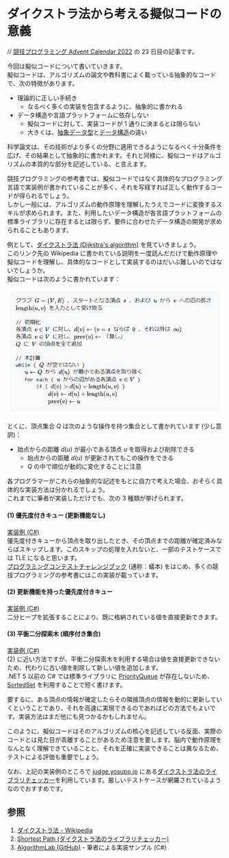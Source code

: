 # ダイクストラ法から考える擬似コードの意義
// [競技プログラミング Advent Calendar 2022](https://qiita.com/advent-calendar/2022/kyopro) の 23 日目の記事です。

今回は擬似コードについて書いていきます。  
擬似コードは、アルゴリズムの論文や教科書によく載っている抽象的なコードで、次の特徴があります。

- 理論的に正しい手続き
  - なるべく多くの実装を包含するように、抽象的に書かれる
- データ構造や言語プラットフォームに依存しない
  - 擬似コードに対して、実装コードが 1 通りに決まるとは限らない
  - 大きくは、[抽象データ型](https://ja.wikipedia.org/wiki/%E6%8A%BD%E8%B1%A1%E3%83%87%E3%83%BC%E3%82%BF%E5%9E%8B)と[データ構造](https://ja.wikipedia.org/wiki/%E3%83%87%E3%83%BC%E3%82%BF%E6%A7%8B%E9%80%A0)の違い

科学論文は、その技術がより多くの分野に適用できるようになるべく十分条件を広げ、その結果として抽象的に書かれます。それと同様に、擬似コードはアルゴリズムの本質的な部分を記述している、と言えます。

競技プログラミングの参考書では、擬似コードではなく具体的なプログラミング言語で実装例が書かれていることが多く、それを写経すれば正しく動作するコードが得られるでしょう。  
しかし一般には、アルゴリズムの動作原理を理解したうえでコードに変換するスキルが求められます。また、利用したいデータ構造が各言語プラットフォームの標準ライブラリに存在するとは限らず、要件に合わせたデータ構造の開発が求められることもあります。

例として、[ダイクストラ法 (Dijkstra's algorithm)](https://ja.wikipedia.org/wiki/ダイクストラ法) を見ていきましょう。  
このリンク先の Wikipedia に書かれている説明を一度読んだだけで動作原理や擬似コードを理解し、具体的なコードとして実装するのはだいぶ難しいのではないでしょうか。  
擬似コードは次のように書かれています：

![Dijkstra-Pseudocode](Images/Dijkstra-Pseudocode.png)

とくに、頂点集合 $Q$ は次のような操作を持つ集合として書かれています (少し意訳)：
- 始点からの距離 $d(u)$ が最小である頂点 $u$ を取得および削除できる
  - 始点からの距離 $d(u)$ が更新されてもこの操作をできる
  - $Q$ の中で順位が動的に変化することに注意

各プログラマーがこれらの抽象的な記述をもとに自力で考えた場合、おそらく具体的な実装方法は分かれるでしょう。  
これまでに筆者が実装しただけでも、次の 3 種類が挙げられます。

#### (1) 優先度付きキュー (更新機能なし)
[実装例 (C#)](https://judge.yosupo.jp/submission/117435)  
優先度付きキューから頂点を取り出したとき、その頂点までの距離が確定済みならばスキップします。このスキップの処理を入れないと、一部のテストケースでは TLE になると思います。  
[プログラミングコンテストチャレンジブック](https://www.amazon.co.jp/dp/B00CY9256C) (通称：蟻本) をはじめ、多くの競技プログラミングの参考書にはこの実装が載っています。

#### (2) 更新機能を持った優先度付きキュー
[実装例 (C#)](https://judge.yosupo.jp/submission/117382)  
二分ヒープを拡張することにより、既に格納されている値を直接更新できます。

#### (3) 平衡二分探索木 (順序付き集合)
[実装例 (C#)](https://judge.yosupo.jp/submission/117381)  
(2) に近い方法ですが、平衡二分探索木を利用する場合は値を直接更新できないため、代わりに古い値を削除して新しい値を追加します。  
.NET 5 以前の C# では標準ライブラリに [PriorityQueue](https://learn.microsoft.com/ja-jp/dotnet/api/system.collections.generic.priorityqueue-2) が存在しないため、[SortedSet](https://learn.microsoft.com/ja-jp/dotnet/api/system.collections.generic.sortedset-1) を利用することで短く書けます。

要するに、ある頂点の情報が確定したらその隣接頂点の情報を動的に更新していくということであり、それを高速に実現できるのであればどの方法でもよいです。実装方法はまだ他にも見つかるかもしれません。

このように、擬似コードはそのアルゴリズムの核心を記述している反面、実際のコードとは見た目が乖離することがあるため注意を要します。脳内で動作原理をなんとなく理解できていることと、それを正確に実装できることは異なるため、テストによる評価も重要でしょう。

なお、上記の実装例のところで [judge.yosupo.jp](https://judge.yosupo.jp/) にある[ダイクストラ法のライブラリチェッカー](https://judge.yosupo.jp/problem/shortest_path)を利用しています。厳しいテストケースが網羅されているようなのでおすすめです。

## 参照
1. [ダイクストラ法 - Wikipedia](https://ja.wikipedia.org/wiki/ダイクストラ法)
1. [Shortest Path (ダイクストラ法のライブラリチェッカー)](https://judge.yosupo.jp/problem/shortest_path)
1. [AlgorithmLab (GitHub)](https://github.com/sakapon/Samples-2020/tree/master/AlgorithmSample/AlgorithmLab/Graphs/SPPs) - 筆者による実装サンプル (C#)
